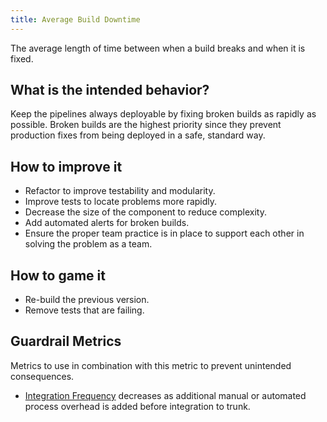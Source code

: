 ```yaml
---
title: Average Build Downtime
---
```


The average length of time between when a build breaks and when it is fixed.

## What is the intended behavior?

Keep the pipelines always deployable by fixing broken builds as rapidly as possible. Broken builds are the highest priority since
they prevent production fixes from being deployed in a safe, standard way.

## How to improve it

- Refactor to improve testability and modularity.
- Improve tests to locate problems more rapidly.
- Decrease the size of the component to reduce complexity.
- Add automated alerts for broken builds.
- Ensure the proper team practice is in place to support each other in solving the problem as a team.

## How to game it

- Re-build the previous version.
- Remove tests that are failing.

## Guardrail Metrics

Metrics to use in combination with this metric to prevent unintended consequences.

- [Integration Frequency](../integration-frequency) decreases as additional manual or automated process overhead is
  added before integration to trunk.

